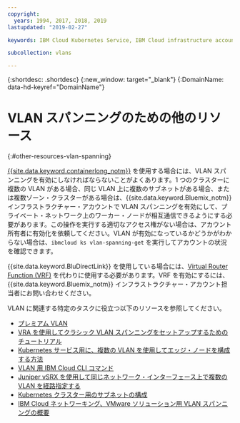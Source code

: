 ```yaml
---
copyright:
  years: 1994, 2017, 2018, 2019
lastupdated: "2019-02-27"

keywords: IBM Cloud Kubernetes Service, IBM Cloud infrastructure account, private network

subcollection: vlans

---
```


{:shortdesc: .shortdesc}
{:new_window: target="_blank"}
{:DomainName: data-hd-keyref="DomainName"}

# VLAN スパンニングのための他のリソース
{:#other-resources-vlan-spanning}

[{{site.data.keyword.containerlong_notm}}](https://{DomainName}/docs/containers/container_index.html) を使用する場合には、VLAN スパンニングを有効にしなければならないことがよくあります。1 つのクラスターに複数の VLAN がある場合、同じ VLAN 上に複数のサブネットがある場合、または複数ゾーン・クラスターがある場合は、{{site.data.keyword.Bluemix_notm}} インフラストラクチャー・アカウントで VLAN スパンニングを有効にして、プライベート・ネットワーク上のワーカー・ノードが相互通信できるようにする必要があります。この操作を実行する適切なアクセス権がない場合は、アカウント所有者に有効化を依頼してください。VLAN が有効になっているかどうかがわからない場合は、`ibmcloud ks vlan-spanning-get` を実行してアカウントの状況を確認できます。

{{site.data.keyword.BluDirectLink}} を使用している場合には、[Virtual Router Function (VRF)](https://{DomainName}/docs/infrastructure/direct-link/subnet-configuration.html#more-about-using-vrf) を代わりに使用する必要があります。VRF を有効にするには、{{site.data.keyword.Bluemix_notm}} インフラストラクチャー・アカウント担当者にお問い合わせください。

VLAN に関連する特定のタスクに役立つ以下のリソースを参照してください。 

* [プレミアム VLAN](https://www.ibm.com/blogs/bluemix/2018/12/introducing-premium-vlans-are-you-compute-first-or-network-first/)
* [VRA を使用してクラシック VLAN スパンニングをセットアップするためのチュートリアル](/docs/tutorials?topic=solution-tutorials-vlan-spanning)
* [Kubernetes サービス用に、複数の VLAN を使用してエッジ・ノードを構成する方法](/docs/containers?topic=containers-edge_nodes_multiple_vlans)
* [VLAN 用 IBM Cloud CLI コマンド](/docs/cli/reference/ibmcloud?topic=cloud-cli-manage-classic-vlans)
* [Juniper vSRX を使用して同じネットワーク・インターフェース上で複数の VLAN を経路指定する](/docs/infrastructure/vsrx?topic=vsrx-route-multiple-vlans-over-the-same-network-interface)
* [Kubernetes クラスター用のサブネットの構成](/docs/containers?topic=containers-subnets#vlan-spanning)
* [IBM Cloud ネットワーキング、VMware ソリューション用 VLAN スパンニングの概要](/docs/services/vmwaresolutions/archiref/vcsnsxt?topic=vmware-solutions-vcsnsxt-overview-ic4vnetwork#vcsnsxt-overview-ic4vnetwork-vlan-spanning)

